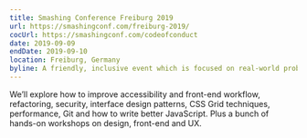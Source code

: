 ```yaml
---
title: Smashing Conference Freiburg 2019
url: https://smashingconf.com/freiburg-2019/
cocUrl: https://smashingconf.com/codeofconduct
date: 2019-09-09
endDate: 2019-09-10
location: Freiburg, Germany
byline: A friendly, inclusive event which is focused on real-world problems and solutions.
---
```


We’ll explore how to improve accessibility and front-end workflow, refactoring, security, interface design patterns, CSS Grid techniques, performance, Git and how to write better JavaScript. Plus a bunch of hands-on workshops on design, front-end and UX.
